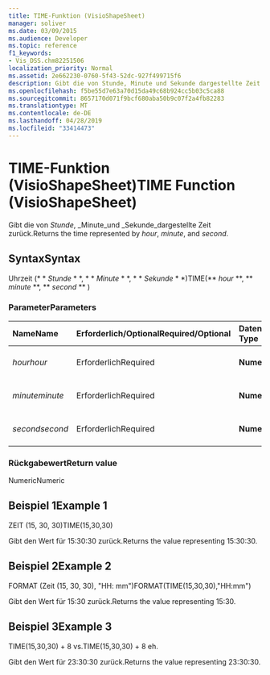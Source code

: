 ```yaml
---
title: TIME-Funktion (VisioShapeSheet)
manager: soliver
ms.date: 03/09/2015
ms.audience: Developer
ms.topic: reference
f1_keywords:
- Vis_DSS.chm82251506
localization_priority: Normal
ms.assetid: 2e662230-0760-5f43-52dc-927f499715f6
description: Gibt die von Stunde, Minute und Sekunde dargestellte Zeit zurück.
ms.openlocfilehash: f5be55d7e63a70d15da49c68b924cc5b03c5ca88
ms.sourcegitcommit: 8657170d071f9bcf680aba50b9c07f2a4fb82283
ms.translationtype: MT
ms.contentlocale: de-DE
ms.lasthandoff: 04/28/2019
ms.locfileid: "33414473"
---
```

# <a name="time-function-visioshapesheet"></a><span data-ttu-id="fb0f4-103">TIME-Funktion (VisioShapeSheet)</span><span class="sxs-lookup"><span data-stu-id="fb0f4-103">TIME Function (VisioShapeSheet)</span></span>

<span data-ttu-id="fb0f4-104">Gibt die von _Stunde_, _Minute_und _Sekunde_dargestellte Zeit zurück.</span><span class="sxs-lookup"><span data-stu-id="fb0f4-104">Returns the time represented by  _hour_,  _minute_, and  _second_.</span></span>
  
## <a name="syntax"></a><span data-ttu-id="fb0f4-105">Syntax</span><span class="sxs-lookup"><span data-stu-id="fb0f4-105">Syntax</span></span>

<span data-ttu-id="fb0f4-106">Uhrzeit (\* \* *Stunde* \* \*, \* \* *Minute* \* \*, \* \* *Sekunde* \* \*)</span><span class="sxs-lookup"><span data-stu-id="fb0f4-106">TIME(\*\* *hour* \*\*, \*\* *minute* \*\*, \*\* *second* \*\* )</span></span> 
  
### <a name="parameters"></a><span data-ttu-id="fb0f4-107">Parameter</span><span class="sxs-lookup"><span data-stu-id="fb0f4-107">Parameters</span></span>

|<span data-ttu-id="fb0f4-108">**Name**</span><span class="sxs-lookup"><span data-stu-id="fb0f4-108">**Name**</span></span>|<span data-ttu-id="fb0f4-109">**Erforderlich/Optional**</span><span class="sxs-lookup"><span data-stu-id="fb0f4-109">**Required/Optional**</span></span>|<span data-ttu-id="fb0f4-110">**Datentyp**</span><span class="sxs-lookup"><span data-stu-id="fb0f4-110">**Data Type**</span></span>|<span data-ttu-id="fb0f4-111">**Beschreibung**</span><span class="sxs-lookup"><span data-stu-id="fb0f4-111">**Description**</span></span>|
|:-----|:-----|:-----|:-----|
| <span data-ttu-id="fb0f4-112">_hour_</span><span class="sxs-lookup"><span data-stu-id="fb0f4-112">_hour_</span></span> <br/> |<span data-ttu-id="fb0f4-113">Erforderlich</span><span class="sxs-lookup"><span data-stu-id="fb0f4-113">Required</span></span>  <br/> |<span data-ttu-id="fb0f4-114">**Numeric**</span><span class="sxs-lookup"><span data-stu-id="fb0f4-114">**Numeric**</span></span> <br/> |<span data-ttu-id="fb0f4-115">Die Stundenkomponente.</span><span class="sxs-lookup"><span data-stu-id="fb0f4-115">The hour component.</span></span>  <br/> |
| <span data-ttu-id="fb0f4-116">_minute_</span><span class="sxs-lookup"><span data-stu-id="fb0f4-116">_minute_</span></span> <br/> |<span data-ttu-id="fb0f4-117">Erforderlich</span><span class="sxs-lookup"><span data-stu-id="fb0f4-117">Required</span></span>  <br/> |<span data-ttu-id="fb0f4-118">**Numeric**</span><span class="sxs-lookup"><span data-stu-id="fb0f4-118">**Numeric**</span></span> <br/> |<span data-ttu-id="fb0f4-119">Die Minutenkomponente.</span><span class="sxs-lookup"><span data-stu-id="fb0f4-119">The minute comonent.</span></span>  <br/> |
| <span data-ttu-id="fb0f4-120">_second_</span><span class="sxs-lookup"><span data-stu-id="fb0f4-120">_second_</span></span> <br/> |<span data-ttu-id="fb0f4-121">Erforderlich</span><span class="sxs-lookup"><span data-stu-id="fb0f4-121">Required</span></span>  <br/> |<span data-ttu-id="fb0f4-122">**Numeric**</span><span class="sxs-lookup"><span data-stu-id="fb0f4-122">**Numeric**</span></span> <br/> |<span data-ttu-id="fb0f4-123">Die Sekundenkomponente.</span><span class="sxs-lookup"><span data-stu-id="fb0f4-123">The second component.</span></span>  <br/> |
   
### <a name="return-value"></a><span data-ttu-id="fb0f4-124">Rückgabewert</span><span class="sxs-lookup"><span data-stu-id="fb0f4-124">Return value</span></span>

<span data-ttu-id="fb0f4-125">Numeric</span><span class="sxs-lookup"><span data-stu-id="fb0f4-125">Numeric</span></span>
  
## <a name="example-1"></a><span data-ttu-id="fb0f4-126">Beispiel 1</span><span class="sxs-lookup"><span data-stu-id="fb0f4-126">Example 1</span></span>

<span data-ttu-id="fb0f4-127">ZEIT (15, 30, 30)</span><span class="sxs-lookup"><span data-stu-id="fb0f4-127">TIME(15,30,30)</span></span>
  
<span data-ttu-id="fb0f4-128">Gibt den Wert für 15:30:30 zurück.</span><span class="sxs-lookup"><span data-stu-id="fb0f4-128">Returns the value representing 15:30:30.</span></span>
  
## <a name="example-2"></a><span data-ttu-id="fb0f4-129">Beispiel 2</span><span class="sxs-lookup"><span data-stu-id="fb0f4-129">Example 2</span></span>

<span data-ttu-id="fb0f4-130">FORMAT (Zeit (15, 30, 30), "HH: mm")</span><span class="sxs-lookup"><span data-stu-id="fb0f4-130">FORMAT(TIME(15,30,30),"HH:mm")</span></span>
  
<span data-ttu-id="fb0f4-131">Gibt den Wert für 15:30 zurück.</span><span class="sxs-lookup"><span data-stu-id="fb0f4-131">Returns the value representing 15:30.</span></span>
  
## <a name="example-3"></a><span data-ttu-id="fb0f4-132">Beispiel 3</span><span class="sxs-lookup"><span data-stu-id="fb0f4-132">Example 3</span></span>

<span data-ttu-id="fb0f4-133">TIME(15,30,30) + 8 vs.</span><span class="sxs-lookup"><span data-stu-id="fb0f4-133">TIME(15,30,30) + 8 eh.</span></span>
  
<span data-ttu-id="fb0f4-134">Gibt den Wert für 23:30:30 zurück.</span><span class="sxs-lookup"><span data-stu-id="fb0f4-134">Returns the value representing 23:30:30.</span></span>
  

